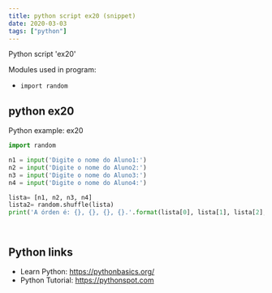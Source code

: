 ```yaml
---
title: python script ex20 (snippet)
date: 2020-03-03
tags: ["python"]
---
```

Python script 'ex20'


Modules used in program: 
* `import random`

## python ex20

Python example: ex20

```python
import random

n1 = input('Digite o nome do Aluno1:')
n2 = input('Digite o nome do Aluno2:')
n3 = input('Digite o nome do Aluno3:')
n4 = input('Digite o nome do Aluno4:')

lista= [n1, n2, n3, n4]
lista2= random.shuffle(lista)
print('A órden é: {}, {}, {}, {}.'.format(lista[0], lista[1], lista[2], lista[3]))




```

## Python links

- Learn Python: https://pythonbasics.org/
- Python Tutorial: https://pythonspot.com
